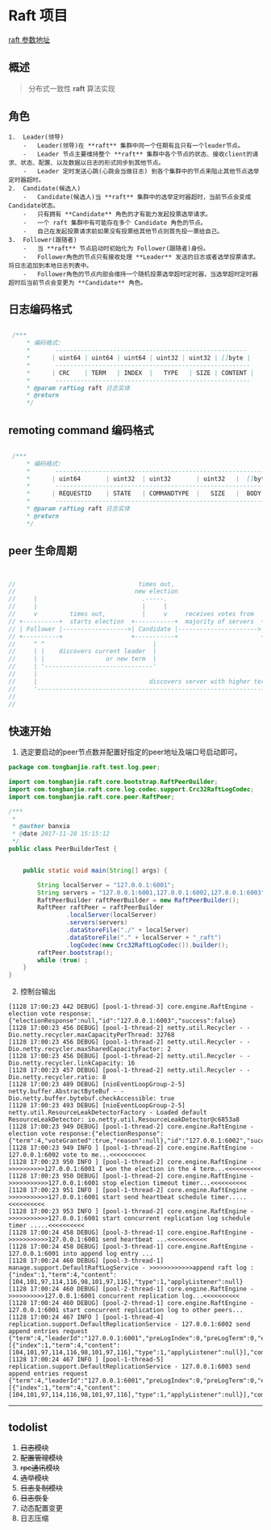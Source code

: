 # Raft 项目

[raft 参数地址](https://raft.github.io/)

##    概述

>分布式一致性 **raft** 算法实现
    
    
##   角色

    1.  Leader(领导)
        -   Leader(领导)在 **raft** 集群中同一个任期有且只有一个leader节点。
        -   Leader 节点主要维持整个 **raft** 集群中各个节点的状态、接收client的请求、状态、配置、以及数据以日志的形式同步到其他节点。
        -   Leader 定时发送心跳(心跳会当做日志) 到各个集群中的节点来阻止其他节点选举定时器超时。
    2.  Candidate(候选人)
        -   Candidate(候选人)当 **raft** 集群中的选举定时器超时，当前节点会变成Candidate状态。
        -   只有拥有 **Candidate** 角色的才有能力发起投票选举请求。
        -   一个 raft 集群中有可能存在多个 Candidate 角色的节点。
        -   自己在发起投票请求前如果没有投票给其他节点则首先投一票给自己。
    3.  Follower(跟随者)
        -   当 **raft** 节点启动时初始化为 Follower(跟随者)身份。
        -   Follower角色的节点只有接收处理 **Leader** 发送的日志或者选举投票请求。将日志追加到本地日志列表中。
        -   Follower角色的节点内部会维持一个随机投票选举超时定时器，当选举超时定时器超时后当前节点会变更为 **Candidate** 角色。


##   日志编码格式

```java

 /***
     * 编码格式:
     *       -----------------------------------------------------
     *		| uint64 | uint64 | uint64 | uint32 | uint32 | []byte |
     *		 ------------------------------------------------------
     *		| CRC    | TERM   | INDEX  |   TYPE   | SIZE | CONTENT |
     *		 ------------------------------------------------------
     * @param raftLog raft 日志实体
     * @return
     */

```
##  remoting command 编码格式

```java

 /***
     * 编码格式:
     *       ------------------------------------------------------------
     *		| uint64       | uint32  | uint32       | uint32   |  []byte |
     *		 -------------------------------------------------------------
     *		| REQUESTID    | STATE   | COMMANDTYPE  |   SIZE   |  BODY   |
     *		 -------------------------------------------------------------
     * @param raftLog raft 日志实体
     * @return
     */


```

##  peer 生命周期

```java


//                                  times out,
//                                 new election
//     |                             .-----.
//     |                             |     |
//     v         times out,          |     v     receives votes from
// +----------+  starts election  +-----------+  majority of servers  +--------+
// | Follower |------------------>| Candidate |---------------------->| Leader |
// +----------+                   +-----------+                       +--------+
//     ^ ^                              |                                 |
//     | |    discovers current leader  |                                 |
//     | |                 or new term  |                                 |
//     | '------------------------------'                                 |
//     |                                                                  |
//     |                               discovers server with higher term  |
//     '------------------------------------------------------------------'
//
//

```
##   快速开始

1.  选定要启动的peer节点数并配置好指定的peer地址及端口号启动即可。

```java
package com.tongbanjie.raft.test.log.peer;

import com.tongbanjie.raft.core.bootstrap.RaftPeerBuilder;
import com.tongbanjie.raft.core.log.codec.support.Crc32RaftLogCodec;
import com.tongbanjie.raft.core.peer.RaftPeer;

/***
 *
 * @author banxia
 * @date 2017-11-28 15:15:12
 */
public class PeerBuilderTest {


    public static void main(String[] args) {

        String localServer = "127.0.0.1:6001";
        String servers = "127.0.0.1:6001,127.0.0.1:6002,127.0.0.1:6003";
        RaftPeerBuilder raftPeerBuilder = new RaftPeerBuilder();
        RaftPeer raftPeer = raftPeerBuilder
                .localServer(localServer)
                .servers(servers)
                .dataStoreFile("./" + localServer)
                .dataStoreFile("." + localServer + "_raft")
                .logCodec(new Crc32RaftLogCodec()).builder();
        raftPeer.bootstrap();
        while (true) ;
    }
}

```

2.  控制台输出

```text
[1128 17:00:23 442 DEBUG] [pool-1-thread-3] core.engine.RaftEngine - election vote response:{"electionResponse":null,"id":"127.0.0.1:6003","success":false}
[1128 17:00:23 456 DEBUG] [pool-1-thread-2] netty.util.Recycler - -Dio.netty.recycler.maxCapacityPerThread: 32768
[1128 17:00:23 456 DEBUG] [pool-1-thread-2] netty.util.Recycler - -Dio.netty.recycler.maxSharedCapacityFactor: 2
[1128 17:00:23 456 DEBUG] [pool-1-thread-2] netty.util.Recycler - -Dio.netty.recycler.linkCapacity: 16
[1128 17:00:23 457 DEBUG] [pool-1-thread-2] netty.util.Recycler - -Dio.netty.recycler.ratio: 8
[1128 17:00:23 489 DEBUG] [nioEventLoopGroup-2-5] netty.buffer.AbstractByteBuf - -Dio.netty.buffer.bytebuf.checkAccessible: true
[1128 17:00:23 493 DEBUG] [nioEventLoopGroup-2-5] netty.util.ResourceLeakDetectorFactory - Loaded default ResourceLeakDetector: io.netty.util.ResourceLeakDetector@c6853a8
[1128 17:00:23 949 DEBUG] [pool-1-thread-2] core.engine.RaftEngine - election vote response:{"electionResponse":{"term":4,"voteGranted":true,"reason":null},"id":"127.0.0.1:6002","success":true}
[1128 17:00:23 949 INFO ] [pool-1-thread-2] core.engine.RaftEngine - 127.0.0.1:6002 vote to me...<<<<<<<<<<
[1128 17:00:23 950 INFO ] [pool-1-thread-2] core.engine.RaftEngine - >>>>>>>>>>127.0.0.1:6001 I won the election in the 4 term...<<<<<<<<<<
[1128 17:00:23 950 DEBUG] [pool-1-thread-2] core.engine.RaftEngine - >>>>>>>>>>>127.0.0.1:6001 stop election timeout timer...<<<<<<<<<<
[1128 17:00:23 951 INFO ] [pool-1-thread-2] core.engine.RaftEngine - >>>>>>>>>>>127.0.0.1:6001 start send heartbeat schedule timer.....<<<<<<<<<<
[1128 17:00:23 953 INFO ] [pool-1-thread-2] core.engine.RaftEngine - >>>>>>>>>>>127.0.0.1:6001 start concurrent replication log schedule timer .....<<<<<<<<<<
[1128 17:00:24 458 DEBUG] [pool-3-thread-1] core.engine.RaftEngine - >>>>>>>>>>>127.0.0.1:6001 send heartbeat ...<<<<<<<<<<<
[1128 17:00:24 458 DEBUG] [pool-3-thread-1] core.engine.RaftEngine - 127.0.0.1:6001 into append log entry ...
[1128 17:00:24 460 DEBUG] [pool-3-thread-1] manage.support.DefaultRaftLogService - >>>>>>>>>>>>append raft log :{"index":1,"term":4,"content":[104,101,97,114,116,98,101,97,116],"type":1,"applyListener":null}
[1128 17:00:24 460 DEBUG] [pool-2-thread-1] core.engine.RaftEngine - >>>>>>>>>>127.0.0.1:6001 concurrent replication log...<<<<<<<<<<
[1128 17:00:24 460 DEBUG] [pool-2-thread-1] core.engine.RaftEngine - 127.0.0.1:6001 start concurrent replication log to other peers...
[1128 17:00:24 467 INFO ] [pool-1-thread-4] replication.support.DefaultReplicationService - 127.0.0.1:6002 send  append entries request {"term":4,"leaderId":"127.0.0.1:6001","preLogIndex":0,"preLogTerm":0,"entries":[{"index":1,"term":4,"content":[104,101,97,114,116,98,101,97,116],"type":1,"applyListener":null}],"commitIndex":0}
[1128 17:00:24 467 INFO ] [pool-1-thread-5] replication.support.DefaultReplicationService - 127.0.0.1:6003 send  append entries request {"term":4,"leaderId":"127.0.0.1:6001","preLogIndex":0,"preLogTerm":0,"entries":[{"index":1,"term":4,"content":[104,101,97,114,116,98,101,97,116],"type":1,"applyListener":null}],"commitIndex":0}
```

***

##   todolist

1.  ~~日志模块~~
2.  ~~配置管理模块~~
3.  ~~rpc通讯模块~~
4.  ~~选举模块~~
5.  ~~日志复制模块~~
6.  ~~日志恢复~~
7.  动态配置变更
8.  日志压缩

